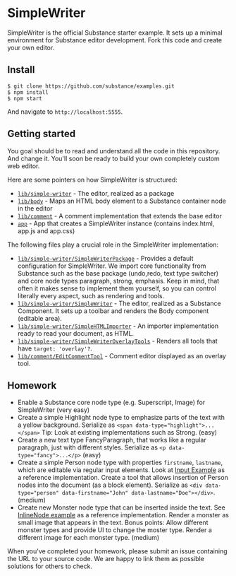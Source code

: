 # SimpleWriter

SimpleWriter is the official Substance starter example. It sets up a minimal environment for Substance editor development. Fork this code and create your own editor.

## Install

```
$ git clone https://github.com/substance/examples.git
$ npm install
$ npm start
```

And navigate to `http://localhost:5555`.

## Getting started

You goal should be to read and understand all the code in this repository. And change it. You'll soon be ready to build your own completely custom web editor.

Here are some pointers on how SimpleWriter is structured:

- [`lib/simple-writer`](lib/simple-writer) - The editor, realized as a package
- [`lib/body`](lib/body) - Maps an HTML body element to a Substance container node in the editor
- [`lib/comment`](lib/comment) - A comment implementation that extends the base editor
- [`app`](app) - App that creates a SimpleWriter instance (contains index.html, app.js and app.css)

The following files play a crucial role in the SimpleWriter implementation:

- [`lib/simple-writer/SimpleWriterPackage`](lib/simple-writer/SimpleWriterPackage.js) - Provides a default configuration for SimpleWriter. We import core functionality from Substance such as the base package (undo,redo, text type switcher) and core node types paragraph, strong, emphasis. Keep in mind, that often it makes sense to implement them yourself, so you can control literally every aspect, such as rendering and tools.
- [`lib/simple-writer/SimpleWriter`](lib/simple-writer/SimpleWriter.js) - The editor, realized as a Substance Component. It sets up a toolbar and renders the Body component (editable area).
- [`lib/simple-writer/SimpleHTMLImporter`](lib/simple-writer/SimpleHTMLImporter.js) - An importer implementation ready to read your document, as HTML.
- [`lib/simple-writer/SimpleWriterOverlayTools`](lib/simple-writer/SimpleWriterOverlayTools.js) - Renders all tools that have `target: 'overlay'?`.
- [`lib/comment/EditCommentTool`](lib/comment/EditCommentTool.js) - Comment editor displayed as an overlay tool.

## Homework

- Enable a Substance core node type (e.g. Superscript, Image) for SimpleWriter (very easy)
- Create a simple Highlight node type to emphasize parts of the text with a yellow background. Serialize as `<span data-type="highlight">...</span>` Tip: Look at existing implementations such as Strong. (easy)
- Create a new text type FancyParagraph, that works like a regular paragraph, just with different styles. Serialize as `<p data-type="fancy">...</p>` (easy)
- Create a simple Person node type with properties `firstname`, `lastname`, which are editable via regular input elements. Look at [Input Example](https://github.com/substance/examples/blob/v1.0.0-beta.5/input) as a reference implementation. Create a tool that allows insertion of Person nodes into the document (as a block element). Serialize as `<div data-type="person" data-firstname="John" data-lastname="Doe"></div>`. (medium)
- Create new Monster node type that can be inserted inside the text. See [InlineNode example](https://github.com/substance/examples/blob/v1.0.0-beta.5/inline-node) as a reference implementation. Render a monster as small image that appears in the text. Bonus points: Allow different monster types and provide UI to change the moster type. Render a different image for each monster type. (medium)

When you've completed your homework, please submit an issue containing the URL to your source code. We are happy to link them as possible solutions for others to check.